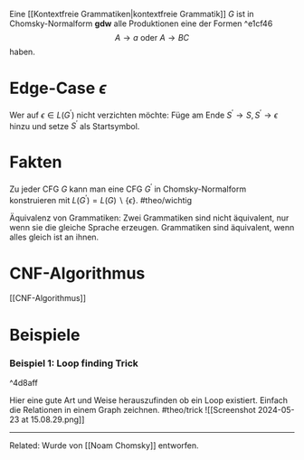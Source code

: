 Eine [[Kontextfreie Grammatiken|kontextfreie Grammatik]] $G$ ist in Chomsky-Normalform **gdw** alle Produktionen eine der Formen ^e1cf46
$$\begin{equation*}
A \rightarrow a \text { oder } A \rightarrow B C
\end{equation*}$$
haben.

# Edge-Case $\epsilon$
Wer auf $\epsilon \in L\left(G^{\prime}\right)$ nicht verzichten möchte:
Füge am Ende $S^{\prime} \rightarrow S, S^{\prime} \rightarrow \epsilon$ hinzu und setze $S^{\prime}$ als Startsymbol.



# Fakten
Zu jeder CFG $G$ kann man eine CFG $G^{\prime}$ in Chomsky-Normalform konstruieren mit $L\left(G^{\prime}\right)=L(G) \backslash\{\epsilon\}$.  #theo/wichtig 


Äquivalenz von Grammatiken: Zwei Grammatiken sind nicht äquivalent, nur wenn sie die gleiche Sprache erzeugen. Grammatiken sind äquivalent, wenn alles gleich ist an ihnen.


# CNF-Algorithmus
[[CNF-Algorithmus]]


# Beispiele
### Beispiel 1: Loop finding Trick

^4d8aff

Hier eine gute Art und Weise herauszufinden ob ein Loop existiert. Einfach die Relationen in einem Graph zeichnen. #theo/trick
![[Screenshot 2024-05-23 at 15.08.29.png]]




_____
Related: Wurde von [[Noam Chomsky]] entworfen.
